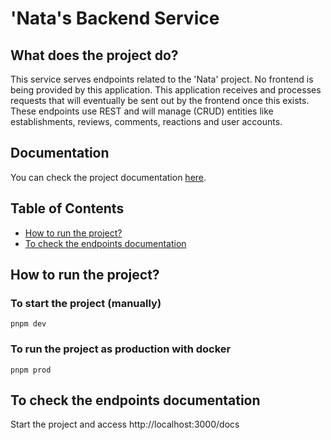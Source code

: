 # 'Nata's Backend Service

## What does the project do?

This service serves endpoints related to the 'Nata' project. No frontend is being provided by this application. This application receives and processes requests that will eventually be sent out by the frontend once this exists.
These endpoints use REST and will manage (CRUD) entities like establishments, reviews, comments, reactions and user accounts.

## Documentation

You can check the project documentation [here](docs).

## Table of Contents

- [How to run the project?](#how-to-run-the-project)
- [To check the endpoints documentation](#how-to-check-the-endpoints-documentation)

## How to run the project?

### To start the project (manually)

  ```
  pnpm dev
  ```

### To run the project as production with docker

  ```
  pnpm prod
  ```

## To check the endpoints documentation

Start the project and access http://localhost:3000/docs
